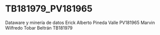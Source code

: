 # TB181979_PV181965
Dataware y minería de datos
Erick Alberto Pineda Valle PV181965
Marvin Wilfredo Tobar Beltrán TB181979
